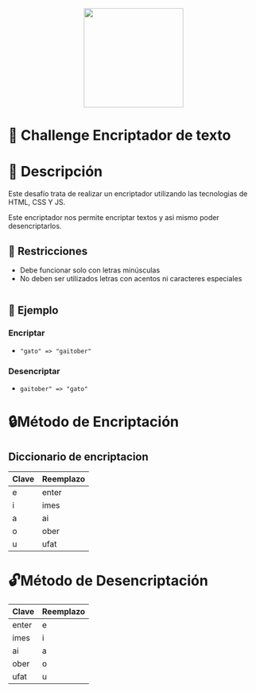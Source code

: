 <div align="center"><img src="https://raw.githubusercontent.com/patrickwebsdev/Encriptador-Oracle-Alura/master/img/one.png" width="200"/></div>

# 🚀 Challenge Encriptador de texto

# 📝 Descripción

Este desafío trata de realizar un encriptador utilizando las tecnologias de HTML, CSS Y JS.

Este encriptador nos permite encriptar textos y asi mismo poder desencriptarlos.

## 🛑 Restricciones

- Debe funcionar solo con letras minúsculas
- No deben ser utilizados letras con acentos ni caracteres especiales

<p align="center" >
     <img src="">
</p>

## 📑 Ejemplo
### Encriptar
- ``"gato" => "gaitober"``

### Desencriptar
- ``gaitober" => "gato"``

# 🔒Método de Encriptación
##  Diccionario de encriptacion
| Clave | Reemplazo |
|-----------|-----------|
| e | enter |
| i | imes |
| a | ai |
| o | ober |
| u | ufat |


# 🔓Método de Desencriptación
| Clave | Reemplazo |
|-----------|-----------|
| enter | e |
| imes | i |
| ai | a |
| ober | o |
| ufat | u |
